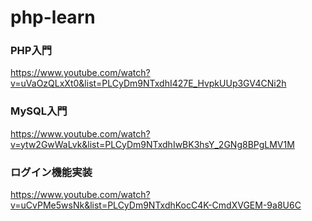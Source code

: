 # php-learn

### PHP入門
https://www.youtube.com/watch?v=uVaOzQLxXt0&list=PLCyDm9NTxdhI427E_HvpkUUp3GV4CNi2h
### MySQL入門
https://www.youtube.com/watch?v=ytw2GwWaLvk&list=PLCyDm9NTxdhIwBK3hsY_2GNg8BPgLMV1M
### ログイン機能実装
https://www.youtube.com/watch?v=uCvPMe5wsNk&list=PLCyDm9NTxdhKocC4K-CmdXVGEM-9a8U6C
